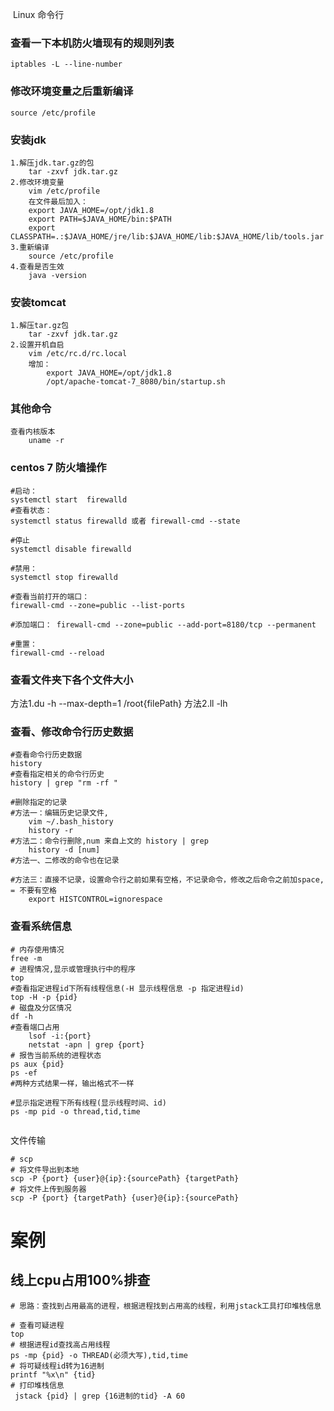 ​											Linux 命令行


### 查看一下本机防火墙现有的规则列表
	iptables -L --line-number

### 修改环境变量之后重新编译

	source /etc/profile

### 安装jdk
	1.解压jdk.tar.gz的包
		tar -zxvf jdk.tar.gz
	2.修改环境变量
		vim /etc/profile
		在文件最后加入：
		export JAVA_HOME=/opt/jdk1.8
		export PATH=$JAVA_HOME/bin:$PATH
		export CLASSPATH=.:$JAVA_HOME/jre/lib:$JAVA_HOME/lib:$JAVA_HOME/lib/tools.jar
	3.重新编译
		source /etc/profile
	4.查看是否生效
		java -version

### 安装tomcat
	1.解压tar.gz包
		tar -zxvf jdk.tar.gz
	2.设置开机自启
		vim /etc/rc.d/rc.local
		增加：
			export JAVA_HOME=/opt/jdk1.8
			/opt/apache-tomcat-7_8080/bin/startup.sh
### 其他命令
	查看内核版本
		uname -r
 ### centos 7 防火墙操作
```shell
#启动：
systemctl start  firewalld
#查看状态：
systemctl status firewalld 或者 firewall-cmd --state

#停止
systemctl disable firewalld

#禁用：
systemctl stop firewalld

#查看当前打开的端口：
firewall-cmd --zone=public --list-ports

#添加端口： firewall-cmd --zone=public --add-port=8180/tcp --permanent 

#重置：
firewall-cmd --reload
```

### 查看文件夹下各个文件大小
方法1.du -h --max-depth=1 /root{filePath}
方法2.ll -lh

### 查看、修改命令行历史数据

```shell
#查看命令行历史数据
history
#查看指定相关的命令行历史
history | grep "rm -rf "

#删除指定的记录
#方法一：编辑历史记录文件,
	vim ~/.bash_history
	history -r
#方法二：命令行删除,num 来自上文的 history | grep 
	history -d [num]
#方法一、二修改的命令也在记录

#方法三：直接不记录，设置命令行之前如果有空格，不记录命令，修改之后命令之前加space, = 不要有空格 
	export HISTCONTROL=ignorespace

```

### 查看系统信息

```shell
# 内存使用情况
free -m
# 进程情况,显示或管理执行中的程序
top 
#查看指定进程id下所有线程信息(-H 显示线程信息 -p 指定进程id)
top -H -p {pid}
# 磁盘及分区情况
df -h
#查看端口占用
	lsof -i:{port}
	netstat -apn | grep {port}
# 报告当前系统的进程状态
ps aux {pid}
ps -ef 
#两种方式结果一样，输出格式不一样

#显示指定进程下所有线程(显示线程时间、id)
ps -mp pid -o thread,tid,time


```

文件传输

```shell
# scp
# 将文件导出到本地
scp -P {port} {user}@{ip}:{sourcePath} {targetPath}
# 将文件上传到服务器
scp -P {port} {targetPath} {user}@{ip}:{sourcePath}
```



# 案例

## 线上cpu占用100%排查

```shell
# 思路：查找到占用最高的进程，根据进程找到占用高的线程，利用jstack工具打印堆栈信息

# 查看可疑进程
top 
# 根据进程id查找高占用线程
ps -mp {pid} -o THREAD(必须大写),tid,time
# 将可疑线程id转为16进制
printf "%x\n" {tid}
# 打印堆栈信息
 jstack {pid} | grep {16进制的tid} -A 60
 


```




